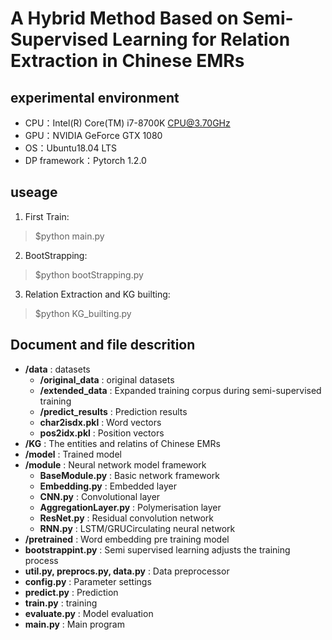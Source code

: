 # A Hybrid Method Based on Semi-Supervised Learning for Relation Extraction in Chinese EMRs

## experimental environment
- CPU：Intel(R) Core(TM) i7-8700K CPU@3.70GHz
- GPU：NVIDIA GeForce GTX 1080
- OS：Ubuntu18.04 LTS
- DP framework：Pytorch 1.2.0

## useage
1. First Train:
> $python main.py
2. BootStrapping:
> $python bootStrapping.py
3. Relation Extraction and KG builting: 
> $python KG_builting.py

## Document and file descrition
- **/data**  : datasets
  - **/original_data** : original datasets
  - **/extended_data** : Expanded training corpus during semi-supervised training
  - **/predict_results** : Prediction results 
  - **char2isdx.pkl** : Word vectors
  - **pos2idx.pkl** :  Position vectors
- **/KG**    : The entities and relatins of Chinese EMRs
- **/model** : Trained model
- **/module**  : Neural network model framework
  - **BaseModule.py** : Basic network framework
  - **Embedding.py** : Embedded layer
  - **CNN.py** : Convolutional layer
  - **AggregationLayer.py** :  Polymerisation layer
  - **ResNet.py** :  Residual convolution network
  - **RNN.py** :  LSTM/GRUCirculating neural network
- **/pretrained**  : Word embedding pre training model
- **bootstrappint.py**  : Semi supervised learning adjusts the training process
- **util.py, preprocs.py, data.py** : Data preprocessor
- **config.py** : Parameter settings
- **predict.py**  : Prediction
- **train.py** : training
- **evaluate.py** : Model evaluation
- **main.py** : Main program
